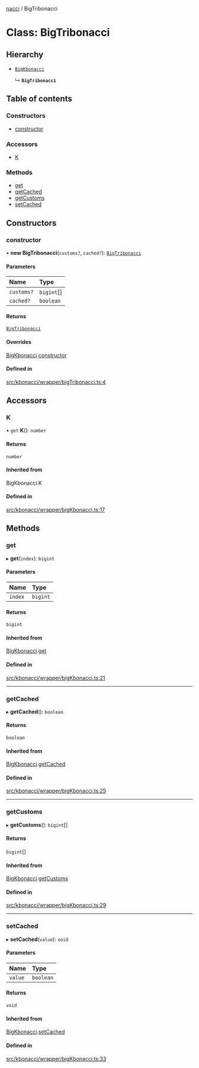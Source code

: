 [nacci](../README.md) / BigTribonacci

# Class: BigTribonacci

## Hierarchy

- [`BigKbonacci`](BigKbonacci.md)

  ↳ **`BigTribonacci`**

## Table of contents

### Constructors

- [constructor](BigTribonacci.md#constructor)

### Accessors

- [K](BigTribonacci.md#k)

### Methods

- [get](BigTribonacci.md#get)
- [getCached](BigTribonacci.md#getcached)
- [getCustoms](BigTribonacci.md#getcustoms)
- [setCached](BigTribonacci.md#setcached)

## Constructors

### constructor

• **new BigTribonacci**(`customs?`, `cached?`): [`BigTribonacci`](BigTribonacci.md)

#### Parameters

| Name       | Type       |
| :--------- | :--------- |
| `customs?` | `bigint`[] |
| `cached?`  | `boolean`  |

#### Returns

[`BigTribonacci`](BigTribonacci.md)

#### Overrides

[BigKbonacci](BigKbonacci.md).[constructor](BigKbonacci.md#constructor)

#### Defined in

[src/kbonacci/wrapper/bigTribonacci.ts:4](https://github.com/havelessbemore/nacci/blob/13a7465/src/kbonacci/wrapper/bigTribonacci.ts#L4)

## Accessors

### K

• `get` **K**(): `number`

#### Returns

`number`

#### Inherited from

BigKbonacci.K

#### Defined in

[src/kbonacci/wrapper/bigKbonacci.ts:17](https://github.com/havelessbemore/nacci/blob/13a7465/src/kbonacci/wrapper/bigKbonacci.ts#L17)

## Methods

### get

▸ **get**(`index`): `bigint`

#### Parameters

| Name    | Type     |
| :------ | :------- |
| `index` | `bigint` |

#### Returns

`bigint`

#### Inherited from

[BigKbonacci](BigKbonacci.md).[get](BigKbonacci.md#get)

#### Defined in

[src/kbonacci/wrapper/bigKbonacci.ts:21](https://github.com/havelessbemore/nacci/blob/13a7465/src/kbonacci/wrapper/bigKbonacci.ts#L21)

---

### getCached

▸ **getCached**(): `boolean`

#### Returns

`boolean`

#### Inherited from

[BigKbonacci](BigKbonacci.md).[getCached](BigKbonacci.md#getcached)

#### Defined in

[src/kbonacci/wrapper/bigKbonacci.ts:25](https://github.com/havelessbemore/nacci/blob/13a7465/src/kbonacci/wrapper/bigKbonacci.ts#L25)

---

### getCustoms

▸ **getCustoms**(): `bigint`[]

#### Returns

`bigint`[]

#### Inherited from

[BigKbonacci](BigKbonacci.md).[getCustoms](BigKbonacci.md#getcustoms)

#### Defined in

[src/kbonacci/wrapper/bigKbonacci.ts:29](https://github.com/havelessbemore/nacci/blob/13a7465/src/kbonacci/wrapper/bigKbonacci.ts#L29)

---

### setCached

▸ **setCached**(`value`): `void`

#### Parameters

| Name    | Type      |
| :------ | :-------- |
| `value` | `boolean` |

#### Returns

`void`

#### Inherited from

[BigKbonacci](BigKbonacci.md).[setCached](BigKbonacci.md#setcached)

#### Defined in

[src/kbonacci/wrapper/bigKbonacci.ts:33](https://github.com/havelessbemore/nacci/blob/13a7465/src/kbonacci/wrapper/bigKbonacci.ts#L33)
